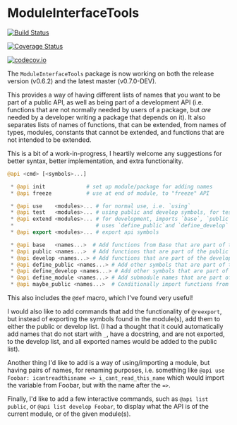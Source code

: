 # ModuleInterfaceTools

[![Build Status](https://travis-ci.org/JuliaString/ModuleInterfaceTools.jl.svg?branch=master)](https://travis-ci.org/JuliaString/ModuleInterfaceTools.jl)

[![Coverage Status](https://coveralls.io/repos/github/JuliaString/ModuleInterfaceTools.jl/badge.svg?branch=master)](https://coveralls.io/github/JuliaString/ModuleInterfaceTools.jl?branch=master)

[![codecov.io](http://codecov.io/github/JuliaString/ModuleInterfaceTools.jl/coverage.svg?branch=master)](http://codecov.io/github/JuliaString/ModuleInterfaceTools.jl?branch=master)

The `ModuleInterfaceTools` package is now working on both the release version (v0.6.2) and the latest master (v0.7.0-DEV).

This provides a way of having different lists of names that you want to be part of a public API,
as well as being part of a development API (i.e. functions that are not normally needed by users of a package, but *are* needed by a developer writing a package that depends on it).
It also separates lists of names of functions, that can be extended, from names of types, modules, constants that cannot be extended, and functions that are not intended to be extended.

This is a bit of a work-in-progress, I heartily welcome any suggestions for better syntax, better implementation, and extra functionality.

```julia
@api <cmd> [<symbols>...]

 * @api init             # set up module/package for adding names
 * @api freeze           # use at end of module, to "freeze" API

 * @api use    <modules>... # for normal use, i.e. `using`
 * @api test   <modules>... # using public and develop symbols, for testing purposes
 * @api extend <modules>... # for development, imports `base`, `public`, and `develop` lists,
 *                          # uses `define_public`and `define_develop` lists
 * @api export <modules>... # export api symbols

 * @api base   <names...>  # Add functions from Base that are part of the API
 * @api public <names...>  # Add functions that are part of the public API
 * @api develop <names...> # Add functions that are part of the development API
 * @api define_public <names...> # Add other symbols that are part of the public API (structs, consts)
 * @api define_develop <names...> # Add other symbols that are part of the development API
 * @api define_module <names...> # Add submodule names that are part of the API
 * @api maybe_public <names...>  # Conditionally import functions from Base, or define them
```

This also includes the `@def` macro, which I've found very useful!

I would also like to add commands that add the functionality of `@reexport`,
but instead of exporting the symbols found in the module(s), add them to either the public
or develop list. (I had a thought that it could automatically add names that do not start with `_`,
have a docstring, and are not exported, to the develop list, and all exported names would be added to the public list).

Another thing I'd like to add is a way of using/importing a module, but having pairs of names, for renaming purposes, i.e. something like `@api use Foobar: icantreadthisname => i_cant_read_this_name`
which would import the variable from Foobar, but with the name after the `=>`.

Finally, I'd like to add a few interactive commands, such as `@api list public`, or `@api list develop Foobar`, to display what the API is of the current module, or of the given module(s).
